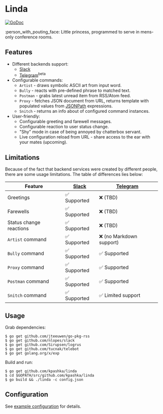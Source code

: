 # Linda

[![GoDoc](https://godoc.org/github.com/kpashka/linda?status.svg)](https://godoc.org/github.com/kpashka/linda)

:person_with_pouting_face: Little princess, programmed to serve in mens-only conference rooms.

## Features

* Different backends support:
	* [Slack](https://api.slack.com/bot-users)
	* [Telegram](https://core.telegram.org/bots)<sup>beta</sup> 
* Configurable commands:
	* `Artist` - draws symbolic ASCII art from input word.
	* `Bully` - reacts with pre-defined phrase to matched text.
	* `Postman` - grabs latest unread item from RSS/Atom feed.
	* `Proxy` - fetches JSON document from URL, returns template with populated values from [JSONPath](https://github.com/NodePrime/jsonpath#path-syntax) expressions.
	* `Snitch` - returns an info about of configured command instances.
* User-friendly:
	* Configurable greeting and farewell messages.
	* Configurable reaction to user status change.
	* "Shy" mode in case of being annoyed by chatterbox servant.
	* Live configuration reload from URL - share access to the ear with your mates (upcoming).

## Limitations

Because of the fact that backend services were created by different people, there are some usage limitations. The table of differences lies below:

| Feature                 | [Slack](https://api.slack.com/bot-users) | [Telegram](https://core.telegram.org/bots) |
| ----------------------- | ---------------------------------------- | ------------------------------------------ |
| Greetings               | :white_check_mark: Supported             | :x: (TBD)                                  |
| Farewells               | :white_check_mark: Supported             | :x: (TBD)                                  |
| Status change reactions | :white_check_mark: Supported             | :x: (TBD)                                  |
| `Artist` command        | :white_check_mark: Supported             | :x: (no Markdown support)                  |
| `Bully` command         | :white_check_mark: Supported             | :white_check_mark: Supported               |
| `Proxy` command         | :white_check_mark: Supported             | :white_check_mark: Supported               |
| `Postman` command       | :white_check_mark: Supported             | :white_check_mark: Supported               |
| `Snitch` command        | :white_check_mark: Supported             | :white_check_mark: Limited support         |

## Usage

Grab dependencies:

	$ go get github.com/jteeuwen/go-pkg-rss
	$ go get github.com/nlopes/slack
	$ go get github.com/Sirupsen/logrus
	$ go get github.com/tucnak/telebot
	$ go get golang.org/x/exp

Build and run:

	$ go get github.com/kpashka/linda
	$ cd $GOPATH/src/github.com/kpashka/linda
	$ go build && ./linda -c config.json

## Configuration

See [example configuration](config.example.json) for details.